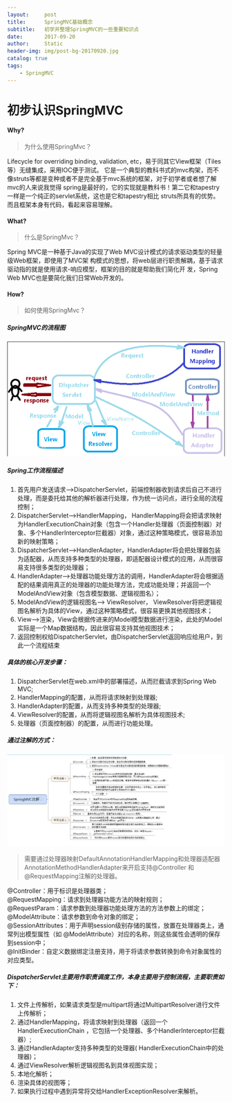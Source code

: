 ```yaml
---
layout:     post
title:      SpringMVC基础概念
subtitle:   初学并整理SpringMVC的一些重要知识点
date:       2017-09-20
author:     Static
header-img: img/post-bg-20170920.jpg
catalog: true
tags:
    - SpringMVC
---
```


# 初步认识SpringMVC

#### Why?

 > 为什么使用SpringMvc？<br>
  
Lifecycle for overriding binding, validation, etc，易于同其它View框架（Tiles等）无缝集成，采用IOC便于测试。
它是一个典型的教科书式的mvc构架，而不像struts等都是变种或者不是完全基于mvc系统的框架，对于初学者或者想了解mvc的人来说我觉得 spring是最好的，它的实现就是教科书！第二它和tapestry一样是一个纯正的servlet系统，这也是它和tapestry相比 struts所具有的优势。而且框架本身有代码，看起来容易理解。

#### What?

 > 什么是SpringMvc？<br>
  
Spring MVC是一种基于Java的实现了Web MVC设计模式的请求驱动类型的轻量级Web框架，即使用了MVC架
构模式的思想，将web层进行职责解耦，基于请求驱动指的就是使用请求-响应模型，框架的目的就是帮助我们简化开
发，Spring Web MVC也是要简化我们日常Web开发的。

#### How?

 > 如何使用SpringMvc？<br>
  
##### SpringMVC的流程图

![SpringMVC的流程图](/img/clipboard.png)

##### Spring工作流程描述

1. 首先用户发送请求—>DispatcherServlet，前端控制器收到请求后自己不进行处理，而是委托给其他的解析器进行处理，作为统一访问点，进行全局的流程控制；
2. DispatcherServlet—>HandlerMapping， HandlerMapping将会把请求映射为HandlerExecutionChain对象（包含一个Handler处理器（页面控制器）对象、多个HandlerInterceptor拦截器）对象，通过这种策略模式，很容易添加新的映射策略；
3. DispatcherServlet—>HandlerAdapter，HandlerAdapter将会把处理器包装为适配器，从而支持多种类型的处理器，即适配器设计模式的应用，从而很容易支持很多类型的处理器；
4. HandlerAdapter—>处理器功能处理方法的调用，HandlerAdapter将会根据适配的结果调用真正的处理器的功能处理方法，完成功能处理；并返回一个ModelAndView对象（包含模型数据、逻辑视图名）；
5. ModelAndView的逻辑视图名—> ViewResolver， ViewResolver将把逻辑视图名解析为具体的View，通过这种策略模式，很容易更换其他视图技术；
6. View—>渲染，View会根据传进来的Model模型数据进行渲染，此处的Model实际是一个Map数据结构，因此很容易支持其他视图技术；
7. 返回控制权给DispatcherServlet，由DispatcherServlet返回响应给用户，到此一个流程结束

##### 具体的核心开发步骤：

1. DispatcherServlet在web.xml中的部署描述，从而拦截请求到Spring Web MVC;
2. HandlerMapping的配置，从而将请求映射到处理器;
3. HandlerAdapter的配置，从而支持多种类型的处理器;
4. ViewResolver的配置，从而将逻辑视图名解析为具体视图技术;
5. 处理器（页面控制器）的配置，从而进行功能处理。

##### 通过注解的方式：

![SpringMVC注解](/img/SpringMVC-Annotation.png)

> 需要通过处理器映射DefaultAnnotationHandlerMapping和处理器适配器AnnotationMethodHandlerAdapter来开启支持@Controller 和 @RequestMapping注解的处理器。

@Controller：用于标识是处理器类；<br>
@RequestMapping：请求到处理器功能方法的映射规则；<br>
@RequestParam：请求参数到处理器功能处理方法的方法参数上的绑定；<br>
@ModelAttribute：请求参数到命令对象的绑定；<br>
@SessionAttributes：用于声明session级别存储的属性，放置在处理器类上，通常列出模型属性（如
@ModelAttribute）对应的名称，则这些属性会透明的保存到session中；<br>
@InitBinder：自定义数据绑定注册支持，用于将请求参数转换到命令对象属性的对应类型。<br>

##### DispatcherServlet主要用作职责调度工作，本身主要用于控制流程，主要职责如下：

1. 文件上传解析，如果请求类型是multipart将通过MultipartResolver进行文件上传解析；
2. 通过HandlerMapping，将请求映射到处理器（返回一个 HandlerExecutionChain ，它包括一个处理器、多个HandlerInterceptor拦截器）;
3. 通过HandlerAdapter支持多种类型的处理器( HandlerExecutionChain中的处理器)；
4. 通过ViewResolver解析逻辑视图名到具体视图实现；
5. 本地化解析；
6. 渲染具体的视图等；
7. 如果执行过程中遇到异常将交给HandlerExceptionResolver来解析。
